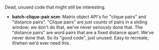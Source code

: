 Dead, unused code that might still be interesting.

* __batch-clique-pair.scm__: Matrix object API's for "clique pairs" and
    "distance pairs". "Clique pairs" are just counts of pairs in a
    sliding window; we don't do that, we've never seriously done that.
    The "distance pairs" are word pairs that are a fixed distance apart.
    We've never done that.  So its "good code", just unused. Easy to
    recreate, if/when we'd ever need this.
